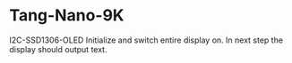 # Tang-Nano-9K

I2C-SSD1306-OLED
Initialize and switch entire display on. In next step the display should output text.
